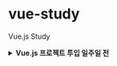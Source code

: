 # vue-study

Vue.js Study

<details>

<summary><b>Vue.js 프로젝트 투입 일주일 전</b></summary>

> - [x] Ch 01. Vue.js는 무엇인가?

> - [x] Ch 02. 개발환경 구성 (vs code, node, npm)

> - [x] [Ch 03. Vue CLI로 Vue 프로젝트 생성하기](https://github.com/ding-co/vue-study/tree/main/ch03)

> - [x] [Ch 04. Vue Router 설정](https://github.com/ding-co/vue-study/tree/main/ch04)

> - [x] [Ch 05. 컴포넌트 Basic](https://github.com/ding-co/vue-study/tree/main/ch05)

> - [x] Ch 06. Mock 서버 준비하기

> - [x] Ch 07. 서버 데이터 바인딩 실습

> - [x] [Ch 08. 컴포넌트 심화 학습](https://github.com/ding-co/vue-study/tree/main/ch08)

> - [x] [Ch 09. Reusability & Composition](https://github.com/ding-co/vue-study/tree/main/ch09)

> - [x] [Ch 10. Proxy 사용하기](https://github.com/ding-co/vue-study/tree/main/ch10)

> - [x] [Ch 11. Vuex (v4.x)](https://github.com/ding-co/vue-study/tree/main/ch11)

> - [x] Ch 12. 프로젝트 배포하기

> - [x] [Ch 13. 미니프로젝트: 로그인 처리](https://github.com/ding-co/vue-study/tree/main/ch13)

> - [ ] Ch 14. 미니프로젝트: 제품 판매 웹앱 구현

</details>
